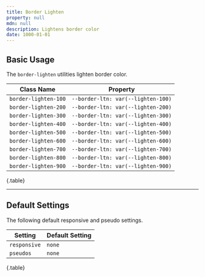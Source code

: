 ```yaml
---
title: Border Lighten
property: null
mdn: null
description: Lightens border color
date: 1000-01-01
---
```


## Basic Usage

The `border-lighten` utilities lighten border color.

| Class Name           | Property                           |
| -------------------- | ---------------------------------- |
| `border-lighten-100` | `--border-ltn: var(--lighten-100)` |
| `border-lighten-200` | `--border-ltn: var(--lighten-200)` |
| `border-lighten-300` | `--border-ltn: var(--lighten-300)` |
| `border-lighten-400` | `--border-ltn: var(--lighten-400)` |
| `border-lighten-500` | `--border-ltn: var(--lighten-500)` |
| `border-lighten-600` | `--border-ltn: var(--lighten-600)` |
| `border-lighten-700` | `--border-ltn: var(--lighten-700)` |
| `border-lighten-800` | `--border-ltn: var(--lighten-800)` |
| `border-lighten-900` | `--border-ltn: var(--lighten-900)` |

{.table}

---

## Default Settings

The following default responsive and pseudo settings.

| Setting      | Default Setting |
| ------------ | --------------- |
| `responsive` | `none`          |
| `pseudos`    | `none`          |

{.table}

